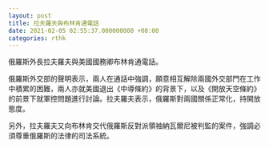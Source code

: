 ```yaml
---
layout: post
title: 拉夫羅夫與布林肯通電話
date: 2021-02-05 02:55:37.000000000 +08:00
categories: rthk
---
```


俄羅斯外長拉夫羅夫與美國國務卿布林肯通電話。

俄羅斯外交部的聲明表示，兩人在通話中強調，願意相互解除兩國外交部門在工作中積累的困難，兩人亦就美國退出《中導條約》的背景下，以及《開放天空條約》的前景下就軍控問題進行討論。拉夫羅夫表示，俄羅斯對兩國關係正常化，持開放態度。

另外，拉夫羅夫又向布林肯交代俄羅斯反對派領袖納瓦爾尼被判監的案件，強調必須尊重俄羅斯的法律的司法系統。
